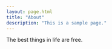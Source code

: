 ```yaml
---
layout: page.html
title: "About"
description: "This is a sample page."
---
```


The best things in life are free.
